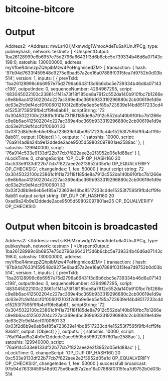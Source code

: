 # bitcoine-bitcore

# Output
Address2:
<Address: mwLsrKHjMkmwdg1WmooAdeTu6aXUnJfPCg, type: pubkeyhash, network: testnet>
[ <UnspentOutput: 1ba26128999c6b6957e75d2796a66431f3d6b6cbc5e739334b46d6a07143c198:0, satoshis: 130000000, address: myVfbeR4mnzpZQhpibMzw4PoHngmicedZM> ]
transaction:
{ hash: '97b94d7633f459548d9275e6bad57a2ee16a07888f0315fea7d9752b0d03b514',
  version: 1,
  inputs: 
   [ { prevTxId: '1ba26128999c6b6957e75d2796a66431f3d6b6cbc5e739334b46d6a07143c198',
       outputIndex: 0,
       sequenceNumber: 4294967295,
       script: '483045022100c23861c1f41a73f18f185de8a7912c552da140b910fbc7b1266ec9e8b6ac412502204c227ac369e4bc369b933319296880c2cb00619e1d9edc63e2fc9df4dcf0f006012103f2d8b9e6eb5ef85a723639e14bd8517233cd4e15253f7595f9fb4cff9fe8ab81',
       scriptString: '72 0x3045022100c23861c1f41a73f18f185de8a7912c552da140b910fbc7b1266ec9e8b6ac412502204c227ac369e4bc369b933319296880c2cb00619e1d9edc63e2fc9df4dcf0f00601 33 0x03f2d8b9e6eb5ef85a723639e14bd8517233cd4e15253f7595f9fb4cff9fe8ab81',
       output: [Object] } ],
  outputs: 
   [ { satoshis: 10000,
       script: '76a914ad9a24b9e12ddede2ace9505d59802097801ae2588ac' },
     { satoshis: 129940000,
       script: '76a914c533e9133df22b77cb7f822aee2e2f3952d05e1d88ac' } ],
  nLockTime: 0,
  changeScript: 'OP_DUP OP_HASH160 20 0xc533e9133df22b77cb7f822aee2e2f3952d05e1d OP_EQUALVERIFY OP_CHECKSIG',
  changeIndex: 1,
  fee: 50000 }
input script string:
72 0x3045022100c23861c1f41a73f18f185de8a7912c552da140b910fbc7b1266ec9e8b6ac412502204c227ac369e4bc369b933319296880c2cb00619e1d9edc63e2fc9df4dcf0f00601 33 0x03f2d8b9e6eb5ef85a723639e14bd8517233cd4e15253f7595f9fb4cff9fe8ab81
output script string:
OP_DUP OP_HASH160 20 0xad9a24b9e12ddede2ace9505d59802097801ae25 OP_EQUALVERIFY OP_CHECKSIG 

# Output when bitcoin is broadcasted
Address2:
<Address: mwLsrKHjMkmwdg1WmooAdeTu6aXUnJfPCg, type: pubkeyhash, network: testnet>
[ <UnspentOutput: 1ba26128999c6b6957e75d2796a66431f3d6b6cbc5e739334b46d6a07143c198:0, satoshis: 130000000, address: myVfbeR4mnzpZQhpibMzw4PoHngmicedZM> ]
transaction:
{ hash: '97b94d7633f459548d9275e6bad57a2ee16a07888f0315fea7d9752b0d03b514',
  version: 1,
  inputs: 
   [ { prevTxId: '1ba26128999c6b6957e75d2796a66431f3d6b6cbc5e739334b46d6a07143c198',
       outputIndex: 0,
       sequenceNumber: 4294967295,
       script: '483045022100c23861c1f41a73f18f185de8a7912c552da140b910fbc7b1266ec9e8b6ac412502204c227ac369e4bc369b933319296880c2cb00619e1d9edc63e2fc9df4dcf0f006012103f2d8b9e6eb5ef85a723639e14bd8517233cd4e15253f7595f9fb4cff9fe8ab81',
       scriptString: '72 0x3045022100c23861c1f41a73f18f185de8a7912c552da140b910fbc7b1266ec9e8b6ac412502204c227ac369e4bc369b933319296880c2cb00619e1d9edc63e2fc9df4dcf0f00601 33 0x03f2d8b9e6eb5ef85a723639e14bd8517233cd4e15253f7595f9fb4cff9fe8ab81',
       output: [Object] } ],
  outputs: 
   [ { satoshis: 10000,
       script: '76a914ad9a24b9e12ddede2ace9505d59802097801ae2588ac' },
     { satoshis: 129940000,
       script: '76a914c533e9133df22b77cb7f822aee2e2f3952d05e1d88ac' } ],
  nLockTime: 0,
  changeScript: 'OP_DUP OP_HASH160 20 0xc533e9133df22b77cb7f822aee2e2f3952d05e1d OP_EQUALVERIFY OP_CHECKSIG',
  changeIndex: 1,
  fee: 50000 }
successfull broadcast: 97b94d7633f459548d9275e6bad57a2ee16a07888f0315fea7d9752b0d03b514


